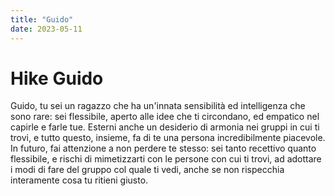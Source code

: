 ```yaml
---
title: "Guido"
date: 2023-05-11
---
```

# Hike Guido
Guido, tu sei un ragazzo che ha un'innata sensibilità ed intelligenza che sono rare: sei flessibile, aperto alle idee che ti circondano, ed empatico nel capirle e farle tue. Esterni anche un desiderio di armonia nei gruppi in cui ti trovi, e tutto questo, insieme, fa di te una persona incredibilmente piacevole. In futuro, fai attenzione a non perdere te stesso: sei tanto recettivo quanto flessibile, e rischi di mimetizzarti con le persone con cui ti trovi, ad adottare i modi di fare del gruppo col quale ti vedi, anche se non rispecchia interamente cosa tu ritieni giusto.
